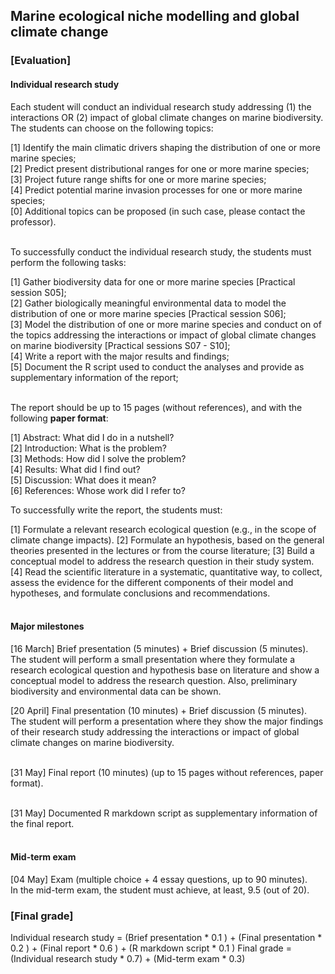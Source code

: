 ## Marine ecological niche modelling and global climate change
### [Evaluation]

#### Individual research study

Each student will conduct an individual research study addressing (1) the interactions OR (2) impact of global climate changes on marine biodiversity. The students can choose on the following topics:

[1] Identify the main climatic drivers shaping the distribution of one or more marine species;<br>
[2] Predict present distributional ranges for one or more marine species;<br>
[3] Project future range shifts for one or more marine species;<br>
[4] Predict potential marine invasion processes for one or more marine species;<br>
[0] Additional topics can be proposed (in such case, please contact the professor).<br><br>

To successfully conduct the individual research study, the students must perform the following tasks:

[1] Gather biodiversity data for one or more marine species [Practical session S05];<br>
[2] Gather biologically meaningful environmental data to model the distribution of one or more marine species [Practical session S06];<br>
[3] Model the distribution of one or more marine species and conduct on of the topics addressing the interactions or impact of global climate changes on marine biodiversity [Practical sessions S07 - S10];<br>
[4] Write a report with the major results and findings;<br>
[5] Document the R script used to conduct the analyses and provide as supplementary information of the report;<br><br>

The report should be up to 15 pages (without references), and with the following **paper format**:

[1] Abstract: What did I do in a nutshell?<br>
[2] Introduction: What is the problem?<br>
[3] Methods: How did I solve the problem?<br>
[4] Results: What did I find out?<br>
[5] Discussion: What does it mean?<br>
[6] References: Whose work did I refer to?<br>

To successfully write the report, the students must:

[1] Formulate a relevant research ecological question (e.g., in the scope of climate change impacts).
[2] Formulate an hypothesis, based on the general theories presented in the lectures or from the course literature;
[3] Build a conceptual model to address the research question in their study system.
[4] Read the scientific literature in a systematic, quantitative way, to collect, assess the evidence for the different components of their model and hypotheses, and formulate conclusions and recommendations.<br><br>

#### Major milestones

[16 March] Brief presentation (5 minutes) + Brief discussion (5 minutes).<br>
The student will perform a small presentation where they formulate a research ecological question and hypothesis base on literature and show a conceptual model to address the research question. Also, preliminary biodiversity and environmental data can be shown.

[20 April] Final presentation (10 minutes) + Brief discussion (5 minutes).<br>
The student will perform a presentation where they show the major findings of their research study addressing the interactions or impact of global climate changes on marine biodiversity.<br><br>

[31 May] Final report (10 minutes) (up to 15 pages without references, paper format).<br><br>

[31 May] Documented R markdown script as supplementary information of the final report.<br><br>


#### Mid-term exam

[04 May] Exam (multiple choice + 4 essay questions, up to 90 minutes).<br>
In the mid-term exam, the student must achieve, at least, 9.5 (out of 20).

### [Final grade]

Individual research study = (Brief presentation * 0.1 ) + (Final presentation * 0.2 ) + (Final report * 0.6 ) + (R markdown script * 0.1 )
Final grade = (Individual research study * 0.7) + (Mid-term exam * 0.3)
